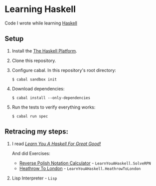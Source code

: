 # Learning Haskell

Code I wrote while learning [Haskell](http://www.haskell.org/)

## Setup

1. Install the [The Haskell Platform](https://www.haskell.org/platform/).
2. Clone this repository.
3. Configure cabal. In this repository's root directory:

    `$ cabal sandbox init`

4. Download dependencies:

    `$ cabal install --only-dependencies`

5. Run the tests to verify everything works:

    `$ cabal run spec`

## Retracing my steps:

1. I read [*Learn You A Haskell For Great Good!*](http://learnyouahaskell.com/)

    And did Exercises:

    * [Reverse Polish Notation Calculator](http://learnyouahaskell.com/functionally-solving-problems#reverse-polish-notation-calculator) - `LearnYouAHaskell.SolveRPN`
    * [Heathrow To London](http://learnyouahaskell.com/functionally-solving-problems#heathrow-to-london) - `LearnYouAHaskell.HeathrowToLondon`

2. Lisp Interpreter - `Lisp`
